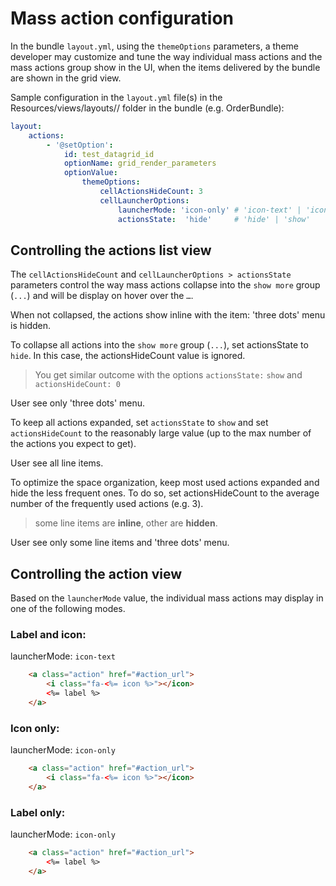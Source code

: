 # Mass action configuration

In the bundle ``layout.yml``, using the ``themeOptions`` parameters, a theme developer may customize
and tune the way individual mass actions and the mass actions group show in the UI,
when the items delivered by the bundle are shown in the grid view.

Sample configuration in the ``layout.yml`` file(s) in the
Resources/views/layouts/<theme>/<page> folder in the bundle (e.g. OrderBundle):

```yml
layout:
    actions:
        - '@setOption':
            id: test_datagrid_id
            optionName: grid_render_parameters
            optionValue:
                themeOptions:
                    cellActionsHideCount: 3
                    cellLauncherOptions:
                        launcherMode: 'icon-only' # 'icon-text' | 'icon-text' | 'text-only'
                        actionsState:  'hide'     # 'hide' | 'show'
```

## Controlling the actions list view

The ``cellActionsHideCount`` and ``cellLauncherOptions > actionsState`` parameters control the way mass actions collapse
into the ``show more`` group (``...``) and will be display on hover over the ``…``.

When not collapsed, the actions show inline with the item: 'three dots' menu is hidden.

To collapse all actions into the ``show more`` group (``...``), set actionsState to ``hide``.
In this case, the actionsHideCount value is ignored.
> You get similar outcome with the options ``actionsState:`` `show` and ``actionsHideCount: 0``

User see only 'three dots' menu.

To keep all actions expanded, set ``actionsState`` to ``show``
and set ``actionsHideCount`` to the reasonably large value (up to the max number of the actions you expect to get).

User see all line items.

To optimize the space organization, keep most used actions expanded and hide the less frequent ones.
To do so, set actionsHideCount to the average number of the frequently used actions (e.g. 3).

> some line items are **inline**, other are **hidden**.

User see only some line items and 'three dots' menu.

## Controlling the action view

Based on the ``launcherMode`` value, the individual mass actions may display in one of the following modes.

### Label and icon:

launcherMode: `icon-text`

```html
    <a class="action" href="#action_url">
        <i class="fa-<%= icon %>"></icon>
        <%= label %>
    </a>
```

### Icon only:

launcherMode: `icon-only`

```html
    <a class="action" href="#action_url">
        <i class="fa-<%= icon %>"></icon>
    </a>
```

### Label only:

launcherMode: `icon-only`

```html
    <a class="action" href="#action_url">
        <%= label %>
    </a>
```
